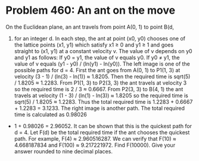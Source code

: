 # Problem 460: An ant on the move
On the Euclidean plane, an ant travels from point A(0, 1) to point B(d,
1) for an integer d. In each step, the ant at point (x0, y0) chooses one
of the lattice points (x1, y1) which satisfy x1 ≥ 0 and y1 ≥ 1 and goes
straight to (x1, y1) at a constant velocity v. The value of v depends on
y0 and y1 as follows: If y0 = y1, the value of v equals y0. If y0 ≠ y1,
the value of v equals (y1 - y0) / (ln(y1) - ln(y0)). The left image is
one of the possible paths for d = 4. First the ant goes from A(0, 1) to
P1(1, 3) at velocity (3 - 1) / (ln(3) - ln(1)) ≈ 1.8205. Then the
required time is sqrt(5) / 1.8205 ≈ 1.2283. From P1(1, 3) to P2(3, 3)
the ant travels at velocity 3 so the required time is 2 / 3 ≈ 0.6667.
From P2(3, 3) to B(4, 1) the ant travels at velocity (1 - 3) / (ln(1) -
ln(3)) ≈ 1.8205 so the required time is sqrt(5) / 1.8205 ≈ 1.2283. Thus
the total required time is 1.2283 + 0.6667 + 1.2283 = 3.1233. The right
image is another path. The total required time is calculated as 0.98026
+ 1 + 0.98026 = 2.96052. It can be shown that this is the quickest path
for d = 4. Let F(d) be the total required time if the ant chooses the
quickest path. For example, F(4) ≈ 2.960516287. We can verify that F(10)
≈ 4.668187834 and F(100) ≈ 9.217221972. Find F(10000). Give your answer
rounded to nine decimal places.
